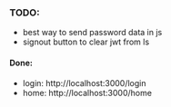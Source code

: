 ### TODO:
- best way to send password data in js
- signout button to clear jwt from ls

#### Done:
- login: http://localhost:3000/login
- home: http://localhost:3000/home


